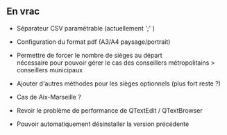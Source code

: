 ## En vrac

- Séparateur CSV paramétrable (actuellement ';' )

- Configuration du format pdf (A3/A4 paysage/portrait)

- Permettre de forcer le nombre de sièges au départ <br/>
nécessaire pour pouvoir gérer le cas des conseillers métropolitains  > conseillers municipaux

- Ajouter d'autres méthodes pour les sièges optionnels (plus fort reste ?)

- Cas de Aix-Marseille ?

- Revoir le problème de performance de QTextEdit / QTextBrowser

- Pouvoir automatiquement désinstaller la version précédente
